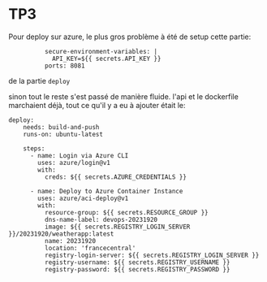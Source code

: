 # TP3

Pour deploy sur azure, le plus gros problème à été de setup cette partie:

```
          secure-environment-variables: |
            API_KEY=${{ secrets.API_KEY }}
          ports: 8081
```

de la partie `deploy`

sinon tout le reste s'est passé de manière fluide. l'api et le dockerfile marchaient déjà, tout ce qu'il y a eu à ajouter était le:

```
deploy:
    needs: build-and-push 
    runs-on: ubuntu-latest 
    
    steps: 
      - name: Login via Azure CLI
        uses: azure/login@v1
        with: 
          creds: ${{ secrets.AZURE_CREDENTIALS }}

      - name: Deploy to Azure Container Instance
        uses: azure/aci-deploy@v1
        with: 
          resource-group: ${{ secrets.RESOURCE_GROUP }}
          dns-name-label: devops-20231920 
          image: ${{ secrets.REGISTRY_LOGIN_SERVER }}/20231920/weatherapp:latest 
          name: 20231920
          location: 'francecentral'
          registry-login-server: ${{ secrets.REGISTRY_LOGIN_SERVER }} 
          registry-username: ${{ secrets.REGISTRY_USERNAME }} 
          registry-password: ${{ secrets.REGISTRY_PASSWORD }}
```

